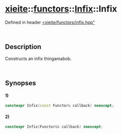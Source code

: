 # [xieite](../../../../../../xieite.md)\:\:[functors](../../../../../../functors.md)\:\:[Infix<Functor>](../../../../infix.md)\:\:Infix
Defined in header [<xieite/functors/infix.hpp"](../../../../../../../include/xieite/functors/infix.hpp)

&nbsp;

## Description
Constructs an infix thingamabob.

&nbsp;

## Synopses
#### 1)
```cpp
constexpr Infix(const Functor& callback) noexcept;
```
#### 2)
```cpp
constexpr Infix(Functor&& callback) noexcept;
```
